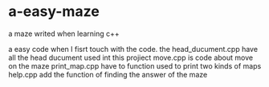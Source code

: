 # a-easy-maze
a maze writed when learning c++ 

a easy code when I fisrt touch with the code.
the head_ducument.cpp have all the head ducument used int this projiect
move.cpp is code about move on the maze
print_map.cpp have to function used to print two kinds of maps
help.cpp add the function of finding the answer of the maze
